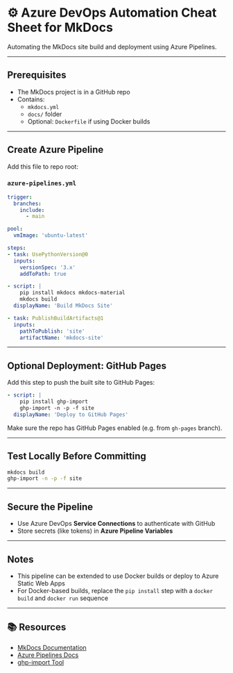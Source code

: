 # ⚙️ Azure DevOps Automation Cheat Sheet for MkDocs

Automating the MkDocs site build and deployment using Azure Pipelines.

---

## Prerequisites

- The MkDocs project is in a GitHub repo
- Contains:
  - `mkdocs.yml`
  - `docs/` folder
  - Optional: `Dockerfile` if using Docker builds

---

## Create Azure Pipeline

Add this file to repo root:

### `azure-pipelines.yml`

```yaml
trigger:
  branches:
    include:
      - main

pool:
  vmImage: 'ubuntu-latest'

steps:
- task: UsePythonVersion@0
  inputs:
    versionSpec: '3.x'
    addToPath: true

- script: |
    pip install mkdocs mkdocs-material
    mkdocs build
  displayName: 'Build MkDocs Site'

- task: PublishBuildArtifacts@1
  inputs:
    pathToPublish: 'site'
    artifactName: 'mkdocs-site'
```

---

## Optional Deployment: GitHub Pages

Add this step to push the built site to GitHub Pages:

```yaml
- script: |
    pip install ghp-import
    ghp-import -n -p -f site
  displayName: 'Deploy to GitHub Pages'
```

Make sure the repo has GitHub Pages enabled (e.g. from `gh-pages` branch).

---

## Test Locally Before Committing

```bash
mkdocs build
ghp-import -n -p -f site
```

---

## Secure the Pipeline

- Use Azure DevOps **Service Connections** to authenticate with GitHub
- Store secrets (like tokens) in **Azure Pipeline Variables**

---

## Notes

- This pipeline can be extended to use Docker builds or deploy to Azure Static Web Apps
- For Docker-based builds, replace the `pip install` step with a `docker build` and `docker run` sequence

---

## 📚 Resources

- [MkDocs Documentation](https://www.mkdocs.org/)
- [Azure Pipelines Docs](https://learn.microsoft.com/en-us/azure/devops/pipelines/)
- [ghp-import Tool](https://github.com/c-w/ghp-import)
